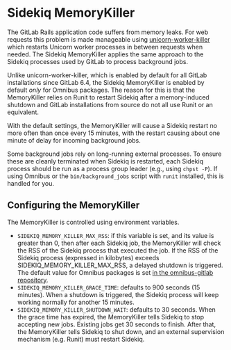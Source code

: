 # Sidekiq MemoryKiller

The GitLab Rails application code suffers from memory leaks. For web requests
this problem is made manageable using
[unicorn-worker-killer](https://github.com/kzk/unicorn-worker-killer) which
restarts Unicorn worker processes in between requests when needed. The Sidekiq
MemoryKiller applies the same approach to the Sidekiq processes used by GitLab
to process background jobs.

Unlike unicorn-worker-killer, which is enabled by default for all GitLab
installations since GitLab 6.4, the Sidekiq MemoryKiller is enabled by default
_only_ for Omnibus packages. The reason for this is that the MemoryKiller
relies on Runit to restart Sidekiq after a memory-induced shutdown and GitLab
installations from source do not all use Runit or an equivalent.

With the default settings, the MemoryKiller will cause a Sidekiq restart no
more often than once every 15 minutes, with the restart causing about one
minute of delay for incoming background jobs.

Some background jobs rely on long-running external processes. To ensure these
are cleanly terminated when Sidekiq is restarted, each Sidekiq process should be
run as a process group leader (e.g., using `chpst -P`). If using Omnibus or the
`bin/background_jobs` script with `runit` installed, this is handled for you.

## Configuring the MemoryKiller

The MemoryKiller is controlled using environment variables.

- `SIDEKIQ_MEMORY_KILLER_MAX_RSS`: if this variable is set, and its value is
  greater than 0, then after each Sidekiq job, the MemoryKiller will check the
  RSS of the Sidekiq process that executed the job. If the RSS of the Sidekiq
  process (expressed in kilobytes) exceeds SIDEKIQ_MEMORY_KILLER_MAX_RSS, a
  delayed shutdown is triggered. The default value for Omnibus packages is set
  [in the omnibus-gitlab
  repository](https://gitlab.com/gitlab-org/omnibus-gitlab/blob/master/files/gitlab-cookbooks/gitlab/attributes/default.rb).
- `SIDEKIQ_MEMORY_KILLER_GRACE_TIME`: defaults to 900 seconds (15 minutes). When
  a shutdown is triggered, the Sidekiq process will keep working normally for
  another 15 minutes.
- `SIDEKIQ_MEMORY_KILLER_SHUTDOWN_WAIT`: defaults to 30 seconds. When the grace
  time has expired, the MemoryKiller tells Sidekiq to stop accepting new jobs.
  Existing jobs get 30 seconds to finish. After that, the MemoryKiller tells
  Sidekiq to shut down, and an external supervision mechanism (e.g. Runit) must
  restart Sidekiq.
